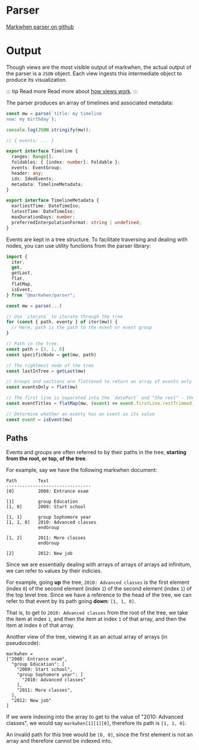 <script setup>
import Examples from "./src/Examples.vue"
</script>

# Parser

[Markwhen parser on github](https://github.com/mark-when/parser)

<Examples class="vp-raw"/>

# Output

Though views are the most visible output of markwhen, the actual output of the parser is a `JSON` object. Each view ingests this intermediate object to produce its visualization.

::: tip Read more
Read more about [how views work](/visualizations).
:::

The parser produces an array of timelines and associated metadata:

```js
const mw = parse(`title: my timeline
now: my birthday`);

console.log(JSON.stringify(mw));

// { events: ... }
```

```ts
export interface Timeline {
  ranges: Range[];
  foldables: { [index: number]: Foldable };
  events: EventGroup;
  header: any;
  ids: IdedEvents;
  metadata: TimelineMetadata;
}
```

```ts
export interface TimelineMetadata {
  earliestTime: DateTimeIso;
  latestTime: DateTimeIso;
  maxDurationDays: number;
  preferredInterpolationFormat: string | undefined;
}
```

Events are kept in a tree structure. To facilitate traversing and dealing with nodes, you can use utility functions from the parser library:

```js
import {
  iter,
  get,
  getLast,
  flat,
  flatMap,
  isEvent,
} from "@markwhen/parser";

const mw = parse(...)

// Use `iterate` to iterate through the tree
for (const { path, eventy } of iter(mw)) {
  // Here, path is the path to the event or event group
}

// Path in the tree.
const path = [3, 1, 0]
const specificNode = get(mw, path)

// The rightmost node of the tree
const lastInTree = getLast(mw)

// Groups and sections are flattened to return an array of events only
const eventsOnly = flat(mw)

// The first line is separated into the `datePart` and "the rest" - the title would be considered "the rest"
const eventTitles = flatMap(mw, (event) => event.firstLine.restTrimmed)

// Determine whether an eventy has an event as its value
const event = isEvent(mw)
```

## Paths

Events and groups are often referred to by their paths in the tree, **starting from the root, or top, of the tree**.

For example, say we have the following markwhen document:

```
Path        Text
--------------------------------
[0]         2008: Entrance exam

[1]         group Education
[1, 0]      2009: Start school

[1, 1]      group Sophomore year
[1, 1, 0]   2010: Advanced classes
            endGroup

[1, 2]      2011: More classes
            endGroup

[2]         2012: New job

```

Since we are essentially dealing with arrays of arrays of arrays ad infinitum, we can refer to values by their indicies.

For example, going **up** the tree, `2010: Advanced classes` is the first element (index `0`) of the second element (index `1`) of the second element (index `1`) of the top level tree. Since we have a reference to the head of the tree, we can refer to that event by its path going **down**: `[1, 1, 0]`.

That is, to get to `2010: Advanced classes` from the root of the tree, we take the item at index `1`, and then the item at index `1` of that array, and then the item at index `0` of that array.

Another view of the tree, viewing it as an actual array of arrays (in pseudocode):

```
markwhen =
["2008: Entrance exam",
  "group Education": [
    "2009: Start school",
    "group Sophomore year": [
      "2010: Advanced classes"
    ],
    "2011: More classes",
  ],
  "2012: New job"
]
```

If we were indexing into the array to get to the value of "2010: Advanced classes", we would say `markwhen[1][1][0]`, therefore its path is `[1, 1, 0]`.

An invalid path for this tree would be `[0, 0]`, since the first element is not an array and therefore cannot be indexed into.
